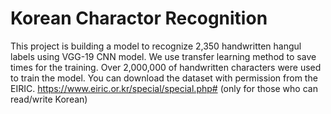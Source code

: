 # Korean Charactor Recognition

This project is building a model to recognize 2,350 handwritten hangul labels using VGG-19 CNN model. We use transfer learning method to save times for the training.
Over 2,000,000 of handwritten characters were used to train the model.
You can download the dataset with permission from the EIRIC.
https://www.eiric.or.kr/special/special.php#
(only for those who can read/write Korean)
